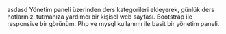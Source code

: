 asdasd Yönetim paneli üzerinden ders kategorileri ekleyerek, günlük ders notlarınızı tutmanıza yardımcı bir kişisel web sayfası.
 Bootstrap ile responsive bir görünüm. Php ve mysql kullanımı ile basit bir yönetim paneli.
 
 
 
